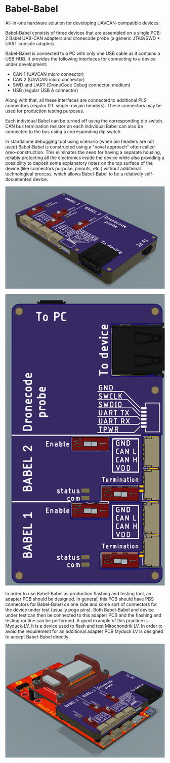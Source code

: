 # Babel-Babel
All-in-one hardware solution for developing UAVCAN-compatible devices.

Babel-Babel consists of three devices that are assembled on a single PCB: 2 Babel UAB-CAN adapters and dronecode probe (a generic JTAG/SWD + UART console adapter).

Babel-Babel is connected to a PC with only one USB cable as it contains a USB HUB. It provides the following interfaces for connecting to a device under development:
- CAN 1 (UAVCAN micro connector)
- CAN 2 (UAVCAN micro connector)
- SWD and UART (DroneCode Debug connector, medium)
- USB (regular USB A connector)

Along with that, all these interfaces are connected to additional PLS connectors (regular 0.1` single row pin headers). 
These connectors may be used for production testing purposes.

Each individual Babel can be turned off using the corresponding dip switch. CAN bus termination resistor on each individual Babel can also be connected to the bus 
using a corresponding dip switch.

In standalone debugging tool using scenario (when pin headers are not used) Babel-Babel is constructed using a "novel approach" often called oreo-construction.
This eliminates the need for having a separate housing, reliably protecting all the electronics inside the device
while also providing a possibility to deposit some explanatory notes on the top surface of the device 
(like connectors purpose, pinouts, etc.) without additional technological process, which allows Babel-Babel to be a relatively self-documented device.

![](figures/General_view.png)

![](figures/Pinout.png)

In order to use Babel-Babel as production flashing and testing tool, an adapter PCB should be designed.
In general, this PCB should have PBS connectors for Babel-Babel on one side and some sort of connectors for the device under test (usually pogo pins).
Both Babel-Babel and device under test can then be connected to this adapter PCB and the flashing and testing routine can be performed.
A good example of this practice is Myduck-LV.
It is a device used to flash and test Mitochondrik LV.
In order to avoid the requirement for an additional adapter PCB Myduck LV is designed to accept Babel-Babel directly: 

![](figures/Myduck-LV.png)
